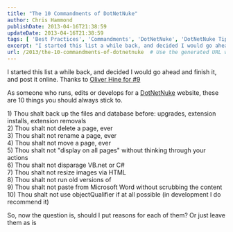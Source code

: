 ```yaml
---
title: "The 10 Commandments of DotNetNuke"
author: Chris Hammond
publishDate: 2013-04-16T21:38:59
updateDate: 2013-04-16T21:38:59
tags: [ 'Best Practices', 'Commandments', 'DotNetNuke', 'DotNetNuke Tips', 'Tricks' ]
excerpt: "I started this list a while back, and decided I would go ahead and finish it, and post it online. Thanks to Oliver Hine for #9  As someone who runs, edits or develops for a DotNetNuke website, these are 10 things you should always stick to. "
url: /2013/the-10-commandments-of-dotnetnuke  # Use the generated URL with year
---
```

<p>I started this list a while back, and decided I would go ahead and finish it, and post it online. Thanks to <a href="https://www.oliverhine.com" target="_blank">Oliver Hine for #9</a></p>  <p>As someone who runs, edits or develops for a <a href="https://www.christoc.com/dotnetnuke" target="_blank">DotNetNuke</a> website, these are 10 things you should always stick to.</p>  <p>1) Thou shalt back up the files and database before: upgrades, extension installs, extension removals   <br /> 2) Thou shalt not delete a page, ever    <br /> 3) Thou shalt not rename a page, ever    <br /> 4) Thou shalt not move a page, ever    <br /> 5) Thou shalt not &quot;display on all pages&quot; without thinking through your actions    <br /> 6) Thou shalt not disparage VB.net or C#    <br /> 7) Thou shalt not resize images via HTML    <br /> 8) Thou shalt not run old versions of     <br /> 9) Thou shalt not paste from Microsoft Word without scrubbing the content    <br /> 10) Thou shalt not use objectQualifier if at all possible (in development I do recommend it)</p>  <p>So, now the question is, should I put reasons for each of them? Or just leave them as is</p>
